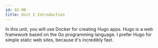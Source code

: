 ```yaml
---
id: 02-00
title: Unit 2 Introduction
---
```


In this unit, you will use Docker for creating Hugo apps.  Hugo is a web framework based on the Go programming language.  I prefer Hugo for simple static web sites, because it's incredibly fast.
